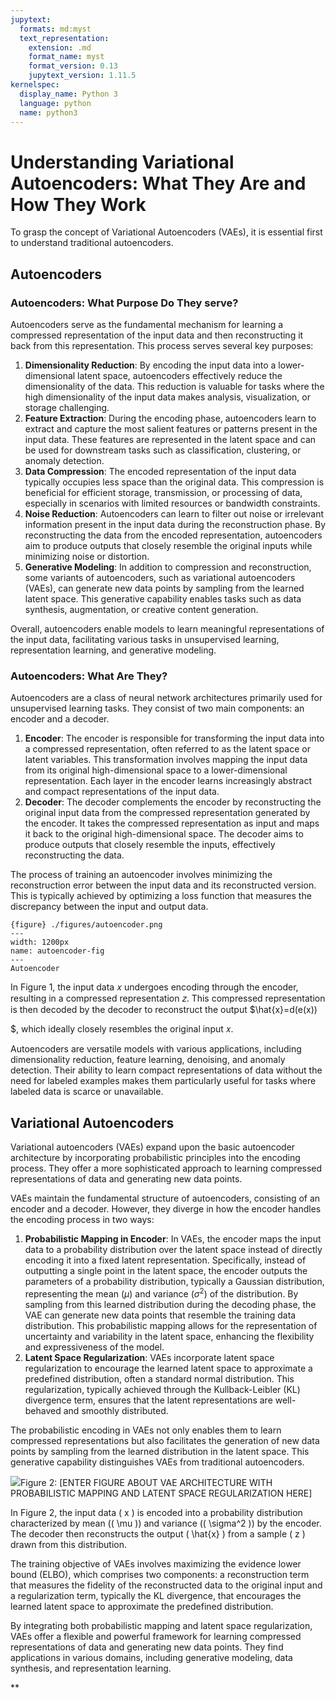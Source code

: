 ```yaml
---
jupytext:
  formats: md:myst
  text_representation:
    extension: .md
    format_name: myst
    format_version: 0.13
    jupytext_version: 1.11.5
kernelspec:
  display_name: Python 3
  language: python
  name: python3
---
```

# Understanding Variational Autoencoders: What They Are and How They Work

To grasp the concept of Variational Autoencoders (VAEs), it is essential first to understand traditional autoencoders.

## Autoencoders

### Autoencoders: What Purpose Do They serve?

Autoencoders serve as the fundamental mechanism for learning a compressed representation of the input data and then reconstructing it back from this representation. This process serves several key purposes:

1. **Dimensionality Reduction**: By encoding the input data into a lower-dimensional latent space, autoencoders effectively reduce the dimensionality of the data. This reduction is valuable for tasks where the high dimensionality of the input data makes analysis, visualization, or storage challenging.
2. **Feature Extraction**: During the encoding phase, autoencoders learn to extract and capture the most salient features or patterns present in the input data. These features are represented in the latent space and can be used for downstream tasks such as classification, clustering, or anomaly detection.
3. **Data Compression**: The encoded representation of the input data typically occupies less space than the original data. This compression is beneficial for efficient storage, transmission, or processing of data, especially in scenarios with limited resources or bandwidth constraints.
4. **Noise Reduction**: Autoencoders can learn to filter out noise or irrelevant information present in the input data during the reconstruction phase. By reconstructing the data from the encoded representation, autoencoders aim to produce outputs that closely resemble the original inputs while minimizing noise or distortion.
5. **Generative Modeling**: In addition to compression and reconstruction, some variants of autoencoders, such as variational autoencoders (VAEs), can generate new data points by sampling from the learned latent space. This generative capability enables tasks such as data synthesis, augmentation, or creative content generation.

Overall, autoencoders enable models to learn meaningful representations of the input data, facilitating various tasks in unsupervised learning, representation learning, and generative modeling.

### Autoencoders: What Are They?

Autoencoders are a class of neural network architectures primarily used for unsupervised learning tasks. They consist of two main components: an encoder and a decoder.

1. **Encoder**: The encoder is responsible for transforming the input data into a compressed representation, often referred to as the latent space or latent variables. This transformation involves mapping the input data from its original high-dimensional space to a lower-dimensional representation. Each layer in the encoder learns increasingly abstract and compact representations of the input data.
2. **Decoder**: The decoder complements the encoder by reconstructing the original input data from the compressed representation generated by the encoder. It takes the compressed representation as input and maps it back to the original high-dimensional space. The decoder aims to produce outputs that closely resemble the inputs, effectively reconstructing the data.

The process of training an autoencoder involves minimizing the reconstruction error between the input data and its reconstructed version. This is typically achieved by optimizing a loss function that measures the discrepancy between the input and output data.

```
{figure} ./figures/autoencoder.png
---
width: 1200px
name: autoencoder-fig
---
Autoencoder

```

In Figure 1, the input data 𝑥 undergoes encoding through the encoder, resulting in a compressed representation 𝑧.  This compressed representation is then decoded by the decoder to reconstruct the output $\hat{x}=d(e(x))

$, which ideally closely resembles the original input 𝑥.

Autoencoders are versatile models with various applications, including dimensionality reduction, feature learning, denoising, and anomaly detection. Their ability to learn compact representations of data without the need for labeled examples makes them particularly useful for tasks where labeled data is scarce or unavailable.

## Variational Autoencoders

Variational autoencoders (VAEs) expand upon the basic autoencoder architecture by incorporating probabilistic principles into the encoding process. They offer a more sophisticated approach to learning compressed representations of data and generating new data points.

VAEs maintain the fundamental structure of autoencoders, consisting of an encoder and a decoder. However, they diverge in how the encoder handles the encoding process in two ways:

1. **Probabilistic Mapping in Encoder**: In VAEs, the encoder maps the input data to a probability distribution over the latent space instead of directly encoding it into a fixed latent representation. Specifically, instead of outputting a single point in the latent space, the encoder outputs the parameters of a probability distribution, typically a Gaussian distribution, representing the mean $(\mu)$ and variance $(\sigma^2)$ of the distribution.  By sampling from this learned distribution during the decoding phase, the VAE can generate new data points that resemble the training data distribution. This probabilistic mapping allows for the representation of uncertainty and variability in the latent space, enhancing the flexibility and expressiveness of the model.
2. **Latent Space Regularization**: VAEs incorporate latent space regularization to encourage the learned latent space to approximate a predefined distribution, often a standard normal distribution. This regularization, typically achieved through the Kullback-Leibler (KL) divergence term, ensures that the latent representations are well-behaved and smoothly distributed.

The probabilistic encoding in VAEs not only enables them to learn compressed representations but also facilitates the generation of new data points by sampling from the learned distribution in the latent space. This generative capability distinguishes VAEs from traditional autoencoders.

![](https://lilianweng.github.io/posts/2018-08-12-vae/vae-gaussian.png)Figure 2: [ENTER FIGURE ABOUT VAE ARCHITECTURE WITH PROBABILISTIC MAPPING AND LATENT SPACE REGULARIZATION HERE]

In Figure 2, the input data \( x \) is encoded into a probability distribution characterized by mean (\( \mu \)) and variance (\( \sigma^2 \)) by the encoder. The decoder then reconstructs the output \( \hat{x} \) from a sample \( z \) drawn from this distribution.

The training objective of VAEs involves maximizing the evidence lower bound (ELBO), which comprises two components: a reconstruction term that measures the fidelity of the reconstructed data to the original input and a regularization term, typically the KL divergence, that encourages the learned latent space to approximate the predefined distribution.

By integrating both probabilistic mapping and latent space regularization, VAEs offer a flexible and powerful framework for learning compressed representations of data and generating new data points. They find applications in various domains, including generative modeling, data synthesis, and representation learning.

**
